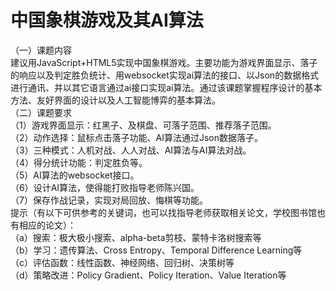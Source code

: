 # 中国象棋游戏及其AI算法
（一）课题内容<br/>
建议用JavaScript+HTML5实现中国象棋游戏。主要功能为游戏界面显示、落子的响应以及判定胜负统计、用websocket实现ai算法的接口、以Json的数据格式进行通讯、并以其它语言通过ai接口实现ai算法。通过该课题掌握程序设计的基本方法、友好界面的设计以及人工智能博弈的基本算法。<br/>
（二）课题要求<br/>
（1）游戏界面显示：红黑子、及棋盘、可落子范围、推荐落子范围。<br/>
（2）动作选择：鼠标点击落子功能、AI算法通过Json数据落子。<br/>
（3）三种模式：人机对战、人人对战、AI算法与AI算法对战。<br/>
（4）得分统计功能：判定胜负等。<br/>
（5）AI算法的websocket接口。<br/>
（6）设计AI算法，使得能打败指导老师陈兴国。<br/>
（7）保存作战记录，实现对局回放、悔棋等功能。<br/>
提示（有以下可供参考的关键词，也可以找指导老师获取相关论文，学校图书馆也有相应的论文）：<br/>
      （a）搜索：极大极小搜索、alpha-beta剪枝、蒙特卡洛树搜索等<br/>
      （b）学习：遗传算法、Cross Entropy、Temporal Difference Learning等<br/>
      （c）评估函数：线性函数、神经网络、回归树、决策树等<br/>
      （d）策略改进：Policy Gradient、Policy Iteration、Value Iteration等<br/>
